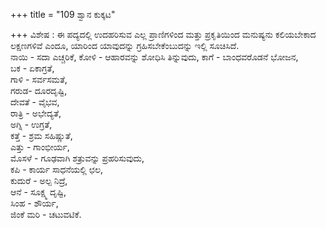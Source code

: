 +++
title = "109 ಶ್ವಾನ ಕುಕ್ಕಟ"

+++
ವಿಶೇಷ : ಈ ಪದ್ಯದಲ್ಲಿ ಉದಹರಿಸುವ ಎಲ್ಲ ಪ್ರಾಣಿಗಳಿಂದ ಮತ್ತು ಪ್ರಕೃತಿಯಿಂದ ಮನುಷ್ಯನು ಕಲಿಯಬೇಕಾದ ಲಕ್ಷಣಗಳಿವೆ ಎಂದೂ, ಯಾರಿಂದ ಯಾವುದನ್ನು ಗ್ರಹಿಸಬೇಕೆಂಬುದನ್ನು ಇಲ್ಲಿ ಸೂಚಿಸಿದೆ.  
ನಾಯಿ - ಸದಾ ಎಚ್ಚರಿಕೆ, ಕೋಳಿ - ಆಹಾರವನ್ನು ಶೋಧಿಸಿ ತಿನ್ನುವುದು, ಕಾಗೆ - ಬಾಂಧವರೊಡನೆ ಭೋಜನ,   
ಬಕ - ಏಕಾಗ್ರತೆ,   
ಗಾಳಿ - ಸರ್ವಸಮತೆ,   
ಗರುಡ- ದೂರದೃಷ್ಟಿ,   
ದೇವತೆ - ವೈಭವ,   
ರಾತ್ರಿ - ಅಭೇದ್ಯತೆ,   
ಅಗ್ನಿ - ಉಗ್ರತೆ,   
ಕತ್ತೆ - ಶ್ರಮ ಸಹಿಷ್ಣುತೆ,   
ಎತ್ತು - ಗಾಂಭೀರ್ಯ,   
ಮೊಸಳೆ - ಗೂಢವಾಗಿ ಶತ್ರುವನ್ನು ಪ್ರಹರಿಸುವುದು,   
ಕಪಿ - ಕಾರ್ಯ ಸಾಧನೆಯಲ್ಲಿ ಛಲ,   
ಕುದುರೆ - ಅಲ್ಪ ನಿದ್ರೆ,   
ಆನೆ - ಸೂಕ್ಷ್ಮ ದೃಷ್ಟಿ,   
ಸಿಂಹ - ಶೌರ್ಯ,   
ಜಿಂಕೆ ಮರಿ - ಚಟುವಟಿಕೆ.